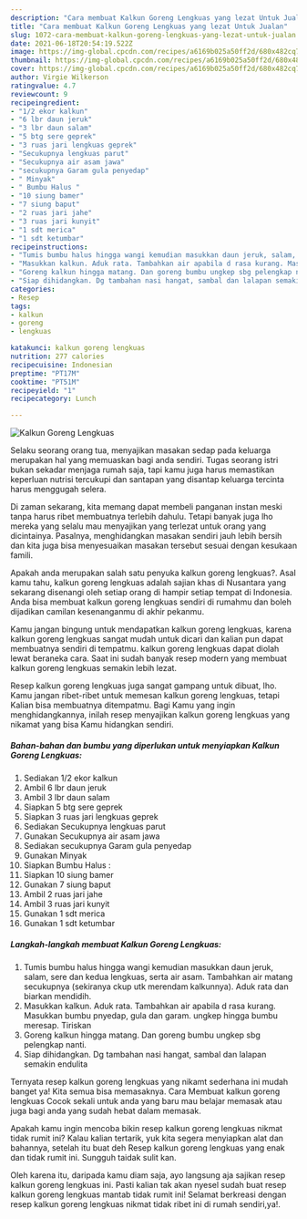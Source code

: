```yaml
---
description: "Cara membuat Kalkun Goreng Lengkuas yang lezat Untuk Jualan"
title: "Cara membuat Kalkun Goreng Lengkuas yang lezat Untuk Jualan"
slug: 1072-cara-membuat-kalkun-goreng-lengkuas-yang-lezat-untuk-jualan
date: 2021-06-18T20:54:19.522Z
image: https://img-global.cpcdn.com/recipes/a6169b025a50ff2d/680x482cq70/kalkun-goreng-lengkuas-foto-resep-utama.jpg
thumbnail: https://img-global.cpcdn.com/recipes/a6169b025a50ff2d/680x482cq70/kalkun-goreng-lengkuas-foto-resep-utama.jpg
cover: https://img-global.cpcdn.com/recipes/a6169b025a50ff2d/680x482cq70/kalkun-goreng-lengkuas-foto-resep-utama.jpg
author: Virgie Wilkerson
ratingvalue: 4.7
reviewcount: 9
recipeingredient:
- "1/2 ekor kalkun"
- "6 lbr daun jeruk"
- "3 lbr daun salam"
- "5 btg sere geprek"
- "3 ruas jari lengkuas geprek"
- "Secukupnya lengkuas parut"
- "Secukupnya air asam jawa"
- "secukupnya Garam gula penyedap"
- " Minyak"
- " Bumbu Halus "
- "10 siung bamer"
- "7 siung baput"
- "2 ruas jari jahe"
- "3 ruas jari kunyit"
- "1 sdt merica"
- "1 sdt ketumbar"
recipeinstructions:
- "Tumis bumbu halus hingga wangi kemudian masukkan daun jeruk, salam, sere dan kedua lengkuas, serta air asam. Tambahkan air matang secukupnya (sekiranya ckup utk merendam kalkunnya). Aduk rata dan biarkan mendidih."
- "Masukkan kalkun. Aduk rata. Tambahkan air apabila d rasa kurang. Masukkan bumbu pnyedap, gula dan garam. ungkep hingga bumbu meresap. Tiriskan"
- "Goreng kalkun hingga matang. Dan goreng bumbu ungkep sbg pelengkap nanti."
- "Siap dihidangkan. Dg tambahan nasi hangat, sambal dan lalapan semakin endulita"
categories:
- Resep
tags:
- kalkun
- goreng
- lengkuas

katakunci: kalkun goreng lengkuas 
nutrition: 277 calories
recipecuisine: Indonesian
preptime: "PT17M"
cooktime: "PT51M"
recipeyield: "1"
recipecategory: Lunch

---
```



![Kalkun Goreng Lengkuas](https://img-global.cpcdn.com/recipes/a6169b025a50ff2d/680x482cq70/kalkun-goreng-lengkuas-foto-resep-utama.jpg)

Selaku seorang orang tua, menyajikan masakan sedap pada keluarga merupakan hal yang memuaskan bagi anda sendiri. Tugas seorang istri bukan sekadar menjaga rumah saja, tapi kamu juga harus memastikan keperluan nutrisi tercukupi dan santapan yang disantap keluarga tercinta harus menggugah selera.

Di zaman  sekarang, kita memang dapat membeli panganan instan meski tanpa harus ribet membuatnya terlebih dahulu. Tetapi banyak juga lho mereka yang selalu mau menyajikan yang terlezat untuk orang yang dicintainya. Pasalnya, menghidangkan masakan sendiri jauh lebih bersih dan kita juga bisa menyesuaikan masakan tersebut sesuai dengan kesukaan famili. 



Apakah anda merupakan salah satu penyuka kalkun goreng lengkuas?. Asal kamu tahu, kalkun goreng lengkuas adalah sajian khas di Nusantara yang sekarang disenangi oleh setiap orang di hampir setiap tempat di Indonesia. Anda bisa membuat kalkun goreng lengkuas sendiri di rumahmu dan boleh dijadikan camilan kesenanganmu di akhir pekanmu.

Kamu jangan bingung untuk mendapatkan kalkun goreng lengkuas, karena kalkun goreng lengkuas sangat mudah untuk dicari dan kalian pun dapat membuatnya sendiri di tempatmu. kalkun goreng lengkuas dapat diolah lewat beraneka cara. Saat ini sudah banyak resep modern yang membuat kalkun goreng lengkuas semakin lebih lezat.

Resep kalkun goreng lengkuas juga sangat gampang untuk dibuat, lho. Kamu jangan ribet-ribet untuk memesan kalkun goreng lengkuas, tetapi Kalian bisa membuatnya ditempatmu. Bagi Kamu yang ingin menghidangkannya, inilah resep menyajikan kalkun goreng lengkuas yang nikamat yang bisa Kamu hidangkan sendiri.

<!--inarticleads1-->

##### Bahan-bahan dan bumbu yang diperlukan untuk menyiapkan Kalkun Goreng Lengkuas:

1. Sediakan 1/2 ekor kalkun
1. Ambil 6 lbr daun jeruk
1. Ambil 3 lbr daun salam
1. Siapkan 5 btg sere geprek
1. Siapkan 3 ruas jari lengkuas geprek
1. Sediakan Secukupnya lengkuas parut
1. Gunakan Secukupnya air asam jawa
1. Sediakan secukupnya Garam gula penyedap
1. Gunakan  Minyak
1. Siapkan  Bumbu Halus :
1. Siapkan 10 siung bamer
1. Gunakan 7 siung baput
1. Ambil 2 ruas jari jahe
1. Ambil 3 ruas jari kunyit
1. Gunakan 1 sdt merica
1. Gunakan 1 sdt ketumbar




<!--inarticleads2-->

##### Langkah-langkah membuat Kalkun Goreng Lengkuas:

1. Tumis bumbu halus hingga wangi kemudian masukkan daun jeruk, salam, sere dan kedua lengkuas, serta air asam. Tambahkan air matang secukupnya (sekiranya ckup utk merendam kalkunnya). Aduk rata dan biarkan mendidih.
1. Masukkan kalkun. Aduk rata. Tambahkan air apabila d rasa kurang. Masukkan bumbu pnyedap, gula dan garam. ungkep hingga bumbu meresap. Tiriskan
1. Goreng kalkun hingga matang. Dan goreng bumbu ungkep sbg pelengkap nanti.
1. Siap dihidangkan. Dg tambahan nasi hangat, sambal dan lalapan semakin endulita




Ternyata resep kalkun goreng lengkuas yang nikamt sederhana ini mudah banget ya! Kita semua bisa memasaknya. Cara Membuat kalkun goreng lengkuas Cocok sekali untuk anda yang baru mau belajar memasak atau juga bagi anda yang sudah hebat dalam memasak.

Apakah kamu ingin mencoba bikin resep kalkun goreng lengkuas nikmat tidak rumit ini? Kalau kalian tertarik, yuk kita segera menyiapkan alat dan bahannya, setelah itu buat deh Resep kalkun goreng lengkuas yang enak dan tidak rumit ini. Sungguh taidak sulit kan. 

Oleh karena itu, daripada kamu diam saja, ayo langsung aja sajikan resep kalkun goreng lengkuas ini. Pasti kalian tak akan nyesel sudah buat resep kalkun goreng lengkuas mantab tidak rumit ini! Selamat berkreasi dengan resep kalkun goreng lengkuas nikmat tidak ribet ini di rumah sendiri,ya!.

